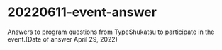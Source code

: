 # 20220611-event-answer
Answers to program questions from TypeShukatsu to participate in the event.(Date of answer April 29, 2022)
